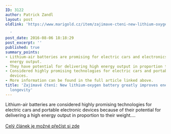 ```yaml
---
ID: 3122
author: Patrick Zandl
layout: post
oldlink: 'https://www.marigold.cz/item/zajimave-cteni-new-lithium-oxygen-battery-greatly-improves-energy-efficiency-longevity

  '
post_date: 2016-08-06 18:18:29
post_excerpt: ''
published: true
summary_points:
- Lithium-air batteries are promising for electric cars and electronics due to high
  energy output.
- They have potential for delivering high energy output in proportion to weight.
- Considered highly promising technologies for electric cars and portable electronic
  devices.
- More information can be found in the full article linked above.
title: 'Zajímavé čtení: New lithium-oxygen battery greatly improves energy efficiency,
  longevity'
---
```


Lithium-air batteries are considered highly promising technologies for electric cars and portable electronic devices because of their potential for delivering a high energy output in proportion to their weight....<br><br><a href="http://ift.tt/2anLU8W" target="_blank">Celý článek je možné přečíst si zde</a>